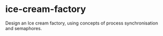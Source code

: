 # ice-cream-factory
Design an Ice cream factory, using concepts of process synchronisation and semaphores. 

